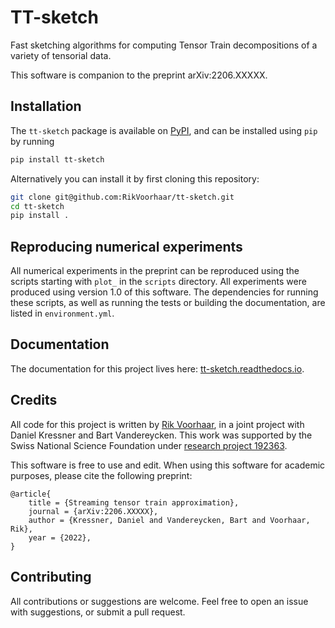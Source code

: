 # TT-sketch

Fast sketching algorithms for computing Tensor Train decompositions of a variety of tensorial data.

This software is companion to the preprint arXiv:2206.XXXXX.

## Installation

The `tt-sketch` package is available on [PyPI](https://pypi.python.org/pypi/tt-sketch), and can be installed
using `pip` by running 

```sh
pip install tt-sketch
```

Alternatively you can install it by first cloning this repository:
```sh
git clone git@github.com:RikVoorhaar/tt-sketch.git
cd tt-sketch
pip install .
```

## Reproducing numerical experiments
All numerical experiments in the preprint can be reproduced using the scripts starting with `plot_` in the `scripts` directory. All experiments were produced using version 1.0 of this software. The dependencies for running these scripts, as well as running the tests or building the documentation, are listed in `environment.yml`.

## Documentation
The documentation for this project lives here: [tt-sketch.readthedocs.io](https://tt-sketch.readthedocs.io).

## Credits
All code for this project is written by [Rik Voorhaar](https://rikvoorhaar.com), in a joint project with  Daniel Kressner and Bart Vandereycken. This work was supported by the Swiss National Science Foundation under [research project 192363](https://data.snf.ch/grants/grant/192363).

This software is free to use and edit. When using this software for academic purposes, please cite the following preprint:

```
@article{
    title = {Streaming tensor train approximation},
    journal = {arXiv:2206.XXXXX},
    author = {Kressner, Daniel and Vandereycken, Bart and Voorhaar, Rik},
    year = {2022}, 
}
```

## Contributing
All contributions or suggestions are welcome. Feel free to open an issue with suggestions, or submit a pull request. 